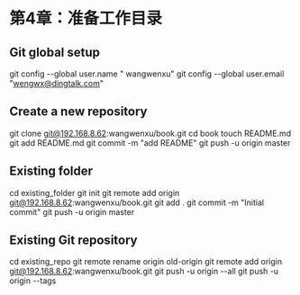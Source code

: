 # 第4章：准备工作目录

## Git global setup
git config --global user.name " wangwenxu"
git config --global user.email "wengwx@dingtalk.com"

## Create a new repository
git clone git@192.168.8.62:wangwenxu/book.git
cd book
touch README.md
git add README.md
git commit -m "add README"
git push -u origin master

## Existing folder
cd existing_folder
git init
git remote add origin git@192.168.8.62:wangwenxu/book.git
git add .
git commit -m "Initial commit"
git push -u origin master

## Existing Git repository
cd existing_repo
git remote rename origin old-origin
git remote add origin git@192.168.8.62:wangwenxu/book.git
git push -u origin --all
git push -u origin --tags